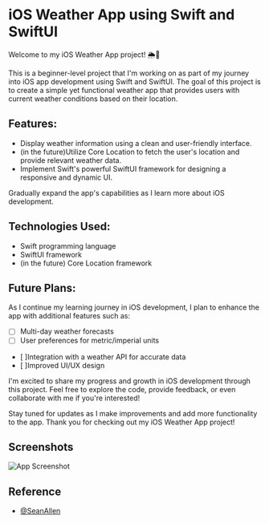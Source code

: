 
# iOS Weather App using Swift and SwiftUI

Welcome to my iOS Weather App project! 🌦️📱

This is a beginner-level project that I'm working on as part of my journey into iOS app development using Swift and SwiftUI. The goal of this project is to create a simple yet functional weather app that provides users with current weather conditions based on their location.

## Features:
- Display weather information using a clean and user-friendly interface.
- (in the future)Utilize Core Location to fetch the user's location and provide relevant weather data.
- Implement Swift's powerful SwiftUI framework for designing a responsive and dynamic UI.

Gradually expand the app's capabilities as I learn more about iOS development.

## Technologies Used:
- Swift programming language
- SwiftUI framework
- (in the future) Core Location framework

## Future Plans:
As I continue my learning journey in iOS development, I plan to enhance the app with additional features such as:

- [ ] Multi-day weather forecasts
- [ ] User preferences for metric/imperial units
- [ ]Integration with a weather API for accurate data
- [ ]Improved UI/UX design

I'm excited to share my progress and growth in iOS development through this project. Feel free to explore the code, provide feedback, or even collaborate with me if you're interested!

Stay tuned for updates as I make improvements and add more functionality to the app. Thank you for checking out my iOS Weather App project!


## Screenshots

![App Screenshot]([https://via.placeholder.com/468x300?text=App+Screenshot+Here](https://github.com/monsgomz/WeatherSwiftUIApp/blob/main/WeatherApp1.png?raw=true)https://github.com/monsgomz/WeatherSwiftUIApp/blob/main/WeatherApp1.png?raw=true)


## Reference

- [@SeanAllen](https://www.youtube.com/watch?v=HXoVSbwWUIk)

